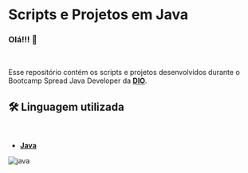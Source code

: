 # Scripts e Projetos em Java

### Olá!!! 👋
</br>

Esse repositório contém os scripts e projetos desenvolvidos durante o Bootcamp Spread Java Developer da <a href="https://www.dio.me/" rel="nofollow"><b>DIO</b></a>. </br>

## 🛠️ Linguagem utilizada
</br>

* [<b>Java</b>](https://www.java.com/pt-BR/)

<div styLe="display:inline_block" >
<img align="center" alt="java" src="https://img.shields.io/badge/Java-ED8B00?style=for-the-badge&logo=java&logoColor=white" />
</div>
</br>
